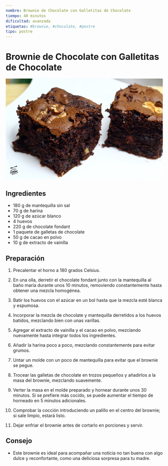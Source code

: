 ```yaml
---
nombre: Brownie de Chocolate con Galletitas de Chocolate
tiempo: 40 minutos
dificultad: avanzada
etiquetas: #brownie, #chocolate, #postre
tipo: postre
---
```


# Brownie de Chocolate con Galletitas de Chocolate

![alt text](img/brownie-choco.jpg)

## Ingredientes

- 180 g de mantequilla sin sal
- 70 g de harina
- 120 g de azúcar blanco
- 4 huevos
- 220 g de chocolate fondant
- 1 paquete de galletas de chocolate
- 50 g de cacao en polvo
- 10 g de extracto de vainilla

## Preparación

1. Precalentar el horno a 180 grados Celsius.

2. En una olla, derretir el chocolate fondant junto con la mantequilla al baño maría durante unos 10 minutos, removiendo constantemente hasta obtener una mezcla homogénea.

3. Batir los huevos con el azúcar en un bol hasta que la mezcla esté blanca y espumosa.

4. Incorporar la mezcla de chocolate y mantequilla derretidos a los huevos batidos, mezclando bien con unas varillas.

5. Agregar el extracto de vainilla y el cacao en polvo, mezclando nuevamente hasta integrar todos los ingredientes.

6. Añadir la harina poco a poco, mezclando constantemente para evitar grumos.

7. Untar un molde con un poco de mantequilla para evitar que el brownie se pegue.

8. Trocear las galletas de chocolate en trozos pequeños y añadirlos a la masa del brownie, mezclando suavemente.

9. Verter la masa en el molde preparado y hornear durante unos 30 minutos. Si se prefiere más cocido, se puede aumentar el tiempo de horneado en 5 minutos adicionales.

10. Comprobar la cocción introduciendo un palillo en el centro del brownie; si sale limpio, estará listo.

11. Dejar enfriar el brownie antes de cortarlo en porciones y servir.

## Consejo

- Este brownie es ideal para acompañar una noticia no tan buena con algo dulce y reconfortante, como una deliciosa sorpresa para tu madre.

